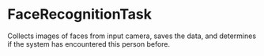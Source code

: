 # FaceRecognitionTask
Collects images of faces from input camera, saves the data, and determines if the system has encountered this person before.
